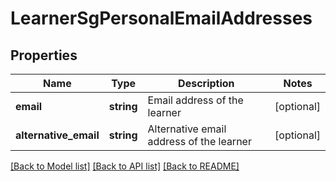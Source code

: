 # LearnerSgPersonalEmailAddresses

## Properties
Name | Type | Description | Notes
------------ | ------------- | ------------- | -------------
**email** | **string** | Email address of the learner | [optional] 
**alternative_email** | **string** | Alternative email address of the learner | [optional] 

[[Back to Model list]](../../README.md#documentation-for-models) [[Back to API list]](../../README.md#documentation-for-api-endpoints) [[Back to README]](../../README.md)

